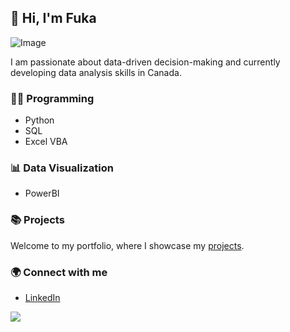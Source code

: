 ## 👋 Hi, I'm Fuka
![Image](https://github.com/user-attachments/assets/d2ff145a-0756-467b-9cf8-62b51f76343a)

I am passionate about data-driven decision-making and currently developing data analysis skills in Canada.

### 👩‍💻 Programming
- Python
- SQL
- Excel VBA

### 📊 Data Visualization
- PowerBI
  
### 📚 Projects
Welcome to my portfolio, where I showcase my [projects](https://github.com/Fukachandebug/Portfolio-Guide.git).

### 🌍 Connect with me
- [LinkedIn](www.linkedin.com/in/fuka-yamano)

![](http://github-profile-summary-cards.vercel.app/api/cards/stats?username=Fukachandebug&theme=vue)
